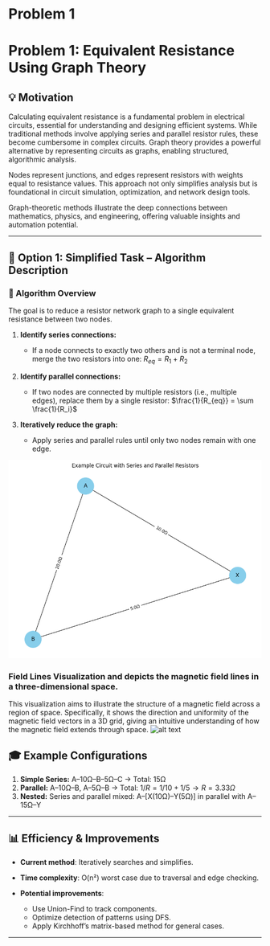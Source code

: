 # Problem 1
# Problem 1: Equivalent Resistance Using Graph Theory

## 💡 Motivation

Calculating equivalent resistance is a fundamental problem in electrical circuits, essential for understanding and designing efficient systems. While traditional methods involve applying series and parallel resistor rules, these become cumbersome in complex circuits. Graph theory provides a powerful alternative by representing circuits as graphs, enabling structured, algorithmic analysis.

Nodes represent junctions, and edges represent resistors with weights equal to resistance values. This approach not only simplifies analysis but is foundational in circuit simulation, optimization, and network design tools.

Graph-theoretic methods illustrate the deep connections between mathematics, physics, and engineering, offering valuable insights and automation potential.

---

## 🔹 Option 1: Simplified Task – Algorithm Description

### 🔄 Algorithm Overview

The goal is to reduce a resistor network graph to a single equivalent resistance between two nodes.

1. **Identify series connections:**

   * If a node connects to exactly two others and is not a terminal node, merge the two resistors into one:
     $R_{eq} = R_1 + R_2$

2. **Identify parallel connections:**

   * If two nodes are connected by multiple resistors (i.e., multiple edges), replace them by a single resistor:
     $\frac{1}{R_{eq}} = \sum \frac{1}{R_i}$

3. **Iteratively reduce the graph:**

   * Apply series and parallel rules until only two nodes remain with one edge.


![alt text](image.png)

### Field Lines Visualization and depicts the magnetic field lines in a three-dimensional space.
This visualization aims to illustrate the structure of a magnetic field across a region of space. Specifically, it shows the direction and uniformity of the magnetic field vectors in a 3D grid, giving an intuitive understanding of how the magnetic field extends through space.
![alt text](image-1.png)

## 🎓 Example Configurations

1. **Simple Series:** A–10Ω–B–5Ω–C → Total: 15Ω
2. **Parallel:** A–10Ω–B, A–5Ω–B → Total: $1 / R = 1/10 + 1/5 → R = 3.33Ω$
3. **Nested:** Series and parallel mixed: A–\[X(10Ω)–Y(5Ω)] in parallel with A–15Ω–Y

---

## 📊 Efficiency & Improvements

* **Current method**: Iteratively searches and simplifies.
* **Time complexity**: O(n²) worst case due to traversal and edge checking.
* **Potential improvements**:

  * Use Union-Find to track components.
  * Optimize detection of patterns using DFS.
  * Apply Kirchhoff’s matrix-based method for general cases.

---

